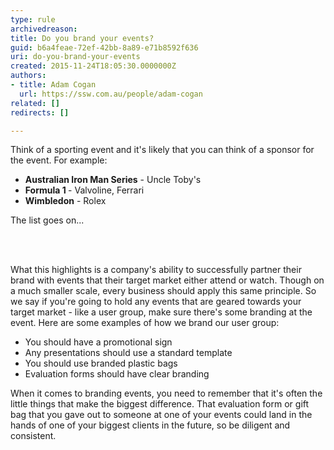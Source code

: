 ```yaml
---
type: rule
archivedreason: 
title: Do you brand your events?
guid: b6a4feae-72ef-42bb-8a89-e71b8592f636
uri: do-you-brand-your-events
created: 2015-11-24T18:05:30.0000000Z
authors:
- title: Adam Cogan
  url: https://ssw.com.au/people/adam-cogan
related: []
redirects: []

---
```



<p>Think of a sporting event and it's likely that you can think of a sponsor for the event. For example&#58;</p><ul><li><b>Australian Iron Man Series</b> - Uncle Toby's</li><li><b>Formula 1 </b>- ​Valvoline, Ferrari</li><li><b>Wimbledon</b> - Rolex</li></ul><p>The list goes on...</p>
<br><excerpt class='endintro'></excerpt><br>
<p>What this highlights is a company's ability to successfully partner their brand with events that their target market either attend or watch. Though on a much smaller scale, every business should apply this same principle. So we say if you're going to hold any events that are geared towards your target market - like a user group, make sure there's some branding at the event. Here are some examples of how we brand our user group&#58;</p><ul><li>You should have a promotional sign</li><li>Any presentations should use a standard template</li><li>You should use branded plastic bags</li><li>Evaluation forms should have clear branding</li></ul><p>When it comes to branding events, you need to remember that it's often the little things that make the biggest difference. That evaluation form or gift bag that you gave out to someone at one of your events could land in the hands of one of your biggest clients in the future, so be diligent and consistent.​</p>



